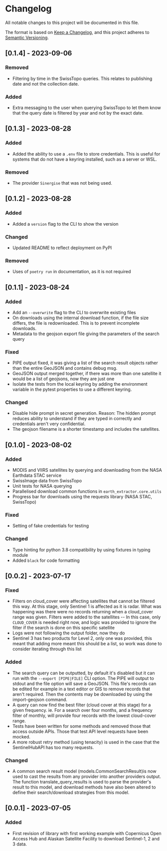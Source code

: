 # Changelog

All notable changes to this project will be documented in this file.

The format is based on [Keep a Changelog](https://keepachangelog.com/en/1.0.0/),
and this project adheres to [Semantic Versioning](https://semver.org/spec/v2.0.0.html).


## [0.1.4] - 2023-09-06
### Removed
- Filtering by time in the SwissTopo queries. This relates to publishing date
and not the collection date.

### Added
- Extra messaging to the user when querying SwissTopo to let them know that
the query date is filtered by year and not by the exact date.

## [0.1.3] - 2023-08-28
### Added
- Added the ability to use a `.env` file to store credentials. This is useful
for systems that do not have a keyring installed, such as a server or WSL.

### Removed
- The provider `Sinergise` that was not being used.

## [0.1.2] - 2023-08-28
### Added
- Added a `version` flag to the CLI to show the version

### Changed
- Updated README to reflect deployment on PyPI

### Removed
- Uses of `poetry run` in documentation, as it is not required

## [0.1.1] - 2023-08-24
### Added
- Add an `--overwrite` flag to the CLI to overwrite existing files
- On downloads using the internal download function, if the file size differs,
the file is redownloaded. This is to prevent incomplete downloads.
- Metadata to the geojson export file giving the parameters of the search
query

### Fixed
- PIPE output fixed, it was giving a list of the search result objects rather
than the entire GeoJSON and contains debug msg.
- GeoJSON output merged together, if there was more than one satellite it
would be a list of geojsons, now they are just one
- Isolate the tests from the local keyring by adding the environment variable
in the pytest properties to use a different keyring.

### Changed
- Disable hide prompt in secret generation. Reason: The hidden prompt reduces
ability to understand if they are typed in correctly and credentials aren't
very confidential.
- The geojson filename is a shorter timestamp and includes the satellites.

## [0.1.0] - 2023-08-02
### Added
- MODIS and VIIRS satellites by querying and downloading from the NASA
Earthdata STAC service
- SwissImage data from SwissTopo
- Unit tests for NASA querying
- Parallelised download common functions in `earth_extractor.core.utils`
- Progress bar for downloads using the requests library (NASA STAC, SwissTopo)

### Fixed
- Setting of fake credentials for testing

### Changed
- Type hinting for python 3.8 compatibility by using fixtures in typing module
- Added `black` for code formatting

## [0.0.2] - 2023-07-17

### Fixed
- Filters on cloud_cover were affecting satellites that cannot be filtered this way. At this stage, only Sentinel 1 is affected as it is radar. What was happening was there were no records returning when a cloud_cover range was given. Filters were added to the satellites -- In this case, only `CLOUD_COVER` is needed right now, and logic was provided to ignore the filter if the search is done on this specific satellite
- Logs were not following the output folder, now they do
- Sentinel 3 has two products for Level 2, only one was provided, this meant that adding more meant this should be a list, so work was done to consider iterating through this list

### Added

- The search query can be outputted, by default it's disabled but it can run with the `--export [PIPE|FILE]` CLI option. The PIPE will output to stdout and the file option will save a GeoJSON. This file's records can be edited for example in a text editor or GIS to remove records that aren't required. Then the contents may be downloaded by using the import-geojson command.
- A query can now find the best filter (cloud cover at this stage) for a given frequency. ie. For a search over four months, and a frequency filter of monthly, will provide four records with the lowest cloud-cover range.
- Tests have been written for some methods and removed those that access outside APIs. Those that test API level requests have been mocked.
- A more robust retry method (using tenacity) is used in the case that the SentinelHubAPI has too many requests.

### Changed
- A common search result model (models.CommonSearchResult)is now used to cast the results from any provider into another providers output. The function translate_query_results is used to parse the provider's result to this model, and download methods have also been altered to define their search/download strategies from this model.

## [0.0.1] - 2023-07-05

### Added

- First revision of library with first working example with Copernicus Open
Access Hub and Alaskan Satellite Facility to download Sentinel-1, 2 and 3 data.
